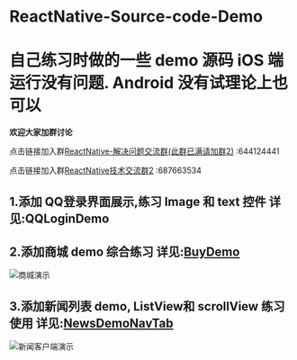 # ReactNative-Source-code-Demo
# 自己练习时做的一些 demo 源码 iOS 端运行没有问题. Android 没有试理论上也可以

**欢迎大家加群讨论**

点击链接加入群[ReactNative-解决问题交流群(此群已满请加群2)](https://jq.qq.com/?_wv=1027&k=4EZwdSd) :644124441

点击链接加入群[ReactNative技术交流群2](https://jq.qq.com/?_wv=1027&k=55Dujm4)  :687663534

## 1.添加 QQ登录界面展示,练习 Image 和 text 控件 详见:QQLoginDemo
## 2.添加商城 demo 综合练习 详见:[BuyDemo](https://github.com/HAPENLY/ReactNative-Source-code-Demo/tree/master/BuyDemo)
![商城演示](https://github.com/HAPENLY/ReactNative-Source-code-Demo/blob/master/BuyDemo/Upload1.gif)
## 3.添加新闻列表 demo, ListView和 scrollView 练习使用 详见:[NewsDemoNavTab](https://github.com/HAPENLY/ReactNative-Source-code-Demo/tree/master/NewsDemoNavTab)
![新闻客户端演示](https://github.com/HAPENLY/ReactNative-Source-code-Demo/blob/master/NewsDemoNavTab/Upload2.gif)
